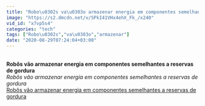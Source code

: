 ```yaml
---
title: "Robo\u0302s va\u0303o armazenar energia em componentes semelhantes a reservas de gordura"
image: "https://s2.dmcdn.net/v/SPkI41VHx4ehX_Fk_/x240"
vid_id: "x7vp5s4"
categories: "tech"
tags: ["Robo\u0302s","va\u0303o","armazenar"]
date: "2020-08-29T07:24:04+03:00"
---
```

<br><b>Robôs vão armazenar energia em componentes semelhantes a reservas de gordura</b><br> <i>Robôs vão armazenar energia em componentes semelhantes a reservas de gordura</i><br> <u>Robôs vão armazenar energia em componentes semelhantes a reservas de gordura</u>
